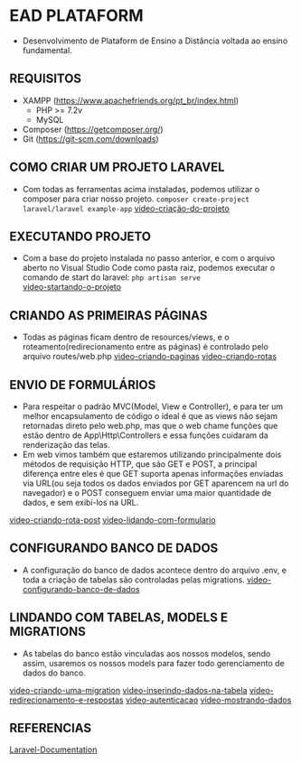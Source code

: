 # EAD PLATAFORM
  - Desenvolvimento de Plataform de Ensino a Distância voltada ao ensino fundamental.

## REQUISITOS
  - XAMPP (https://www.apachefriends.org/pt_br/index.html)
    - PHP >= 7.2v
    - MySQL
  - Composer (https://getcomposer.org/)
  - Git (https://git-scm.com/downloads)

## COMO CRIAR UM PROJETO LARAVEL
  - Com todas as ferramentas acima instaladas, podemos utilizar o composer para criar nosso projeto.
  ``` composer create-project laravel/laravel example-app ```
  [video-criação-do-projeto](https://watch.screencastify.com/v/pDT7ckEXBu7S4kCYkPy1)

## EXECUTANDO PROJETO
  - Com a base do projeto instalada no passo anterior, e com o arquivo aberto no Visual Studio Code como pasta raiz, podemos executar o comando de start do laravel:
  ``` php artisan serve ```   
  [video-startando-o-projeto](https://watch.screencastify.com/v/x4fMa459P9zBL16iN1mn)

## CRIANDO AS PRIMEIRAS PÁGINAS
  - Todas as páginas ficam dentro de resources/views, e o roteamento(redirecionamento entre as páginas) é controlado pelo arquivo routes/web.php
  [video-criando-paginas](https://watch.screencastify.com/v/e1azkWACXTSxc7hCo93l)
  [video-criando-rotas](https://watch.screencastify.com/v/65HnWRy2v4P43Q20OLeb)

## ENVIO DE FORMULÁRIOS
  - Para respeitar o padrão MVC(Model, View e Controller), e para ter um melhor encapsulamento de código o ideal é que as views não sejam retornadas direto pelo web.php, mas que o web chame funções que estão dentro de App\Http\Controllers e essa funções cuidaram da renderização das telas.
  - Em web vimos também que estaremos utilizando principalmente dois métodos de requisição HTTP, que são GET e POST, a principal diferença entre eles é que GET suporta apenas informações enviadas via URL(ou seja todos os dados enviados por GET aparencem na url do navegador) e o POST conseguem enviar uma maior quantidade de dados, e sem exibí-los na URL.

  [video-criando-rota-post](https://watch.screencastify.com/v/GWROCSNf5sVs3j5UItou)
  [video-lidando-com-formulario](https://watch.screencastify.com/v/7XTwqgYGdTOdx8hlr4yh)

## CONFIGURANDO BANCO DE DADOS
  - A configuração do banco de dados acontece dentro do arquivo .env, e toda a criação de tabelas são controladas pelas migrations.
  [video-configurando-banco-de-dados](https://watch.screencastify.com/v/weRMz3N3xfAW5rEVpjDo)

## LINDANDO COM TABELAS, MODELS E MIGRATIONS
  - As tabelas do banco estão vinculadas aos nossos modelos, sendo assim, usaremos os nossos models para fazer todo gerenciamento de dados do banco.
  
  [video-criando-uma-migration](https://watch.screencastify.com/v/atH0gvknrEMlfs6u6HZK)
  [video-inserindo-dados-na-tabela](https://watch.screencastify.com/v/2tlwkXDtNbLOiHMHwh24)
  [video-redirecionamento-e-respostas](https://watch.screencastify.com/v/fsQxTQ3vI7M1rh6TrUJK)
  [video-autenticacao](https://watch.screencastify.com/v/lv3gOhq9oNyIWG0LkibB)
  [video-mostrando-dados](https://watch.screencastify.com/v/PJ7TmgtHGPNE4oBuuhOe)

## REFERENCIAS
[Laravel-Documentation](https://laravel.com/docs/8.x)